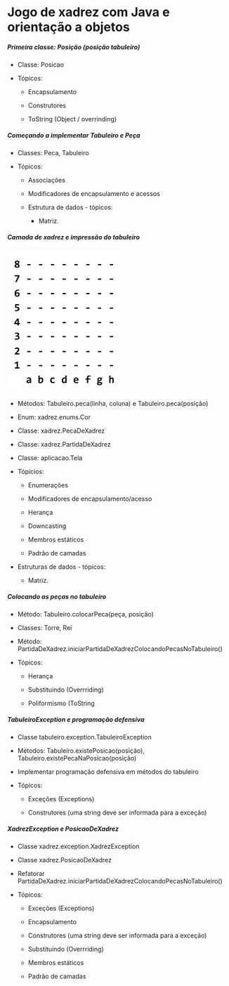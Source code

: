 # Jogo de xadrez com Java e orientação a objetos

##### Primeira classe: Posição (posição tabuleiro)

- Classe: Posicao

- Tópicos:

  - Encapsulamento

  - Construtores

  - ToString (Object / overrinding)
  
##### Começando a implementar Tabuleiro e Peça

- Classes: Peca, Tabuleiro

- Tópicos:
  
  - Associações
  
  - Modificadores de encapsulamento e acessos
  
  - Estrutura de dados - tópicos:
    
    - Matriz.
    
##### Camada de xadrez e impressão do tabuleiro

![image](https://github.com/JoseLeonardoCordeiroBahia/assets/blob/main/jogo-de-xadrez-java/tabuleiro-impreso.png)

- Métodos: Tabuleiro.peca(linha, coluna) e Tabuleiro.peca(posição)

- Enum: xadrez.enums.Cor

- Classe: xadrez.PecaDeXadrez

- Classe: xadrez.PartidaDeXadrez

- Classe: aplicacao.Tela

- Tópicios:

  - Enumerações
  
  - Modificadores de encapsulamento/acesso
  
  - Herança
  
  - Downcasting
  
  - Membros estáticos
  
  - Padrão de camadas
  
- Estruturas de dados - tópicos:

  - Matriz.
  
##### Colocando as peças no tabuleiro

- Método: Tabuleiro.colocarPeca(peça, posição)

- Classes: Torre, Rei

- Método: PartidaDeXadrez.iniciarPartidaDeXadrezColocandoPecasNoTabuleiro()

- Tópicos:

  - Herança
  
  - Substituindo (Overrriding)
  
  - Poliformismo (ToString
  
##### TabuleiroException e programação defensiva

- Classe tabuleiro.exception.TabuleiroException

- Métodos: Tabuleiro.existePosicao(posição), Tabuleiro.existePecaNaPosicao(posição)

- Implementar programação defensiva em métodos do tabuleiro

- Tópicos:

  - Exceções (Exceptions)
  
  - Construtores (uma string deve ser informada para a exceção)
  
##### XadrezException e PosicaoDeXadrez

- Classe xadrez.exception.XadrezException

- Classe xadrez.PosicaoDeXadrez

- Refatorar PartidaDeXadrez.iniciarPartidaDeXadrezColocandoPecasNoTabuleiro()

- Tópicos:

  - Exceções (Exceptions)
  
  - Encapsulamento
  
  - Construtores (uma string deve ser informada para a exceção)
  
  - Substituindo (Overrriding)
  
  - Membros estáticos
  
  - Padrão de camadas
  